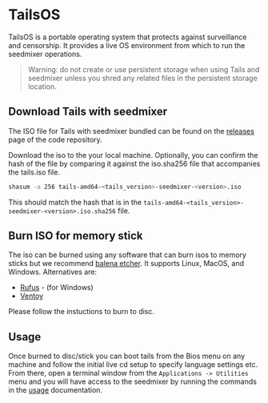 # TailsOS

TailsOS is a portable operating system that protects against surveillance and censorship. It provides a live OS environment from which to run the seedmixer operations.

> Warning: do not create or use persistent storage when using Tails and seedmixer unless you shred any related files in the persistent storage location.

## Download Tails with seedmixer

The ISO file for Tails with seedmixer bundled can be found on the [releases](https://github.com/glottologist/seedmixer/releases) page of the code repository.

Download the iso to the your local machine. Optionally, you can confirm the hash of the file by comparing it against the iso.sha256 file that accompanies the tails.iso file.

```bash
shasum -a 256 tails-amd64-<tails_version>-seedmixer-<version>.iso
```

This should match the hash that is in the `tails-amd64-<tails_version>-seedmixer-<version>.iso.sha256` file.

## Burn ISO for memory stick

The iso can be burned using any software that can burn isos to memory sticks but we recommend [balena etcher](https://etcher.balena.io/). It supports Linux, MacOS, and Windows. Alternatives are:

- [Rufus](https://rufus.ie/en/) - (for Windows)
- [Ventoy](https://www.ventoy.net/en/index.html)

Please follow the instuctions to burn to disc.

## Usage

Once burned to disc/stick you can boot tails from the Bios menu on any machine and follow the initial live cd setup to specify language settings etc. From there, open a terminal window from the `Applications -> Utilities` menu and you will have access to the seedmixer by running the commands in the [usage](../usage/usage.md) documentation.
